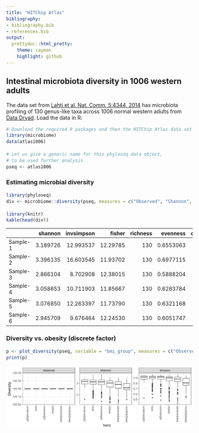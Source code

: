 ```yaml
---
title: "HITChip Atlas"
bibliography: 
- bibliography.bib
- references.bib
output: 
  prettydoc::html_pretty:
    theme: cayman
    highlight: github
---
```

<!--
  %\VignetteEngine{knitr::rmarkdown}
  %\VignetteIndexEntry{microbiome tutorial - atlas}
  %\usepackage[utf8]{inputenc}
-->


## Intestinal microbiota diversity in 1006 western adults

The data set from [Lahti et al. Nat. Comm. 5:4344,
2014](http://www.nature.com/ncomms/2014/140708/ncomms5344/full/ncomms5344.html) has microbiota profiling of 130 genus-like taxa across 1006 normal western adults from [Data Dryad](http://doi.org/10.5061/dryad.pk75d). Load the data in R:


```r
# Download the required R packages and then the HITChip Atlas data set
library(microbiome)
data(atlas1006)

# Let us give a generic name for this phyloseq data object,
# to be used further analysis
pseq <- atlas1006
```



### Estimating microbial diversity 


```r
library(phyloseq)
div <- microbiome::diversity(pseq, measures = c("Observed", "Shannon", "Simpson"))

library(knitr)
kable(head(div))
```



|         |  shannon| invsimpson|   fisher| richness|  evenness| coverage|      gini|       dbp|       dmn|   rarity| core_abundance| low_abundance|
|:--------|--------:|----------:|--------:|--------:|---------:|--------:|---------:|---------:|---------:|--------:|--------------:|-------------:|
|Sample-1 | 3.189726|  12.993537| 12.29785|      130| 0.6553063|        5| 0.8486688| 0.1758679| 0.3377921| 2.059867|      0.9597792|     0.0246043|
|Sample-2 | 3.396135|  16.603545| 11.93702|      130| 0.6977115|        7| 0.8186840| 0.1716273| 0.2820096| 2.059867|      0.9015118|     0.0199587|
|Sample-3 | 2.866104|   8.702908| 12.38015|      130| 0.5888204|        4| 0.8805150| 0.2793253| 0.3985027| 2.059867|      0.9391221|     0.0393057|
|Sample-4 | 3.058653|  10.711903| 11.85667|      130| 0.6283784|        4| 0.8601541| 0.1957585| 0.3813535| 2.059867|      0.9509151|     0.0249986|
|Sample-5 | 3.076850|  12.263397| 11.73790|      130| 0.6321168|        4| 0.8667646| 0.1685621| 0.3332058| 2.059867|      0.9438707|     0.0237021|
|Sample-6 | 2.945709|   9.676464| 12.24530|      130| 0.6051747|        3| 0.8729719| 0.2271913| 0.3799754| 2.059867|      0.9557649|     0.0384898|


### Diversity vs. obesity (discrete factor)


```r
p <- plot_diversity(pseq, variable = "bmi_group", measures = c("Observed", "Shannon", "Simpson"), na.rm = TRUE)
print(p)
```

![plot of chunk div-example2](figure/div-example2-1.png)


